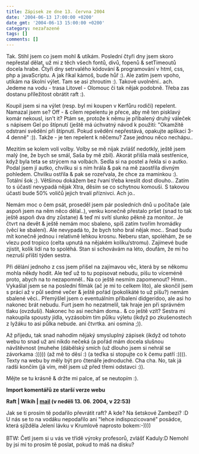 ```yaml
---
title: Zápisek ze dne 13. června 2004
date: '2004-06-13 17:00:00 +0200'
date_gmt: '2004-06-13 15:00:00 +0200'
category: nezařazené
tags: []
comments: []
---
```

<p>Tak. Stihl jsem co jsem mohl &amp; utíkám. Poslední čtyři dny jsem skoro nepřestal dělat, už mi z těch všech  fontů, divů, fopenů &amp; setTimeoutů docela hrabe. Čtyři dny setrvalého kódování &amp; programování v html,  css, php a javaScriptu. A jak říkal kámoš, bude hůř :). Ale zatím jsem vpoho, utíkám na školní výlet. Tam se  asi zhroutím :). Takové uvolnění.. ach. Jedeme na vodu - trasa Litovel - Olomouc či tak nějak podobně. Třeba zas  dostanu příležitost obrátit raft :).</p>
<p>Koupil jsem si na výlet (resp. byl mi koupen v Kerfůru rodiči) repelent. Namazal jsem se? Off - &amp; cílem  repelentu je přece, aby mě ten pisklavý komár nekousl, isn't it? Ptám se, protože k němu je přibalený druhý váleček  s nápisem Gel po štípnutí (ještě má úchvatný návod k použití: &quot;Okamžitě odstraní svědění při štípnutí.  Pokud svědění nepřestává, opakujte aplikaci 3-4 denně&quot; :)). Takže - je ten repelent k něčemu? Zase jednou  něco nechápu..</p>
<p>Mezitím se kolem volí volby. Volby se mě nijak zvlášť nedotkly, ještě jsem malý (ne, že bych se smál, Saša by mě  zbil). Akorát přišla malá sestřenice, když byla teta se strýcem na volbách. Sedla si na postel a řekla si o autko.  Podal jsem jí autko, chvilku si s ním hrála &amp; pak na mě zaostřila divným pohledem. Chvilku ostřila &amp; pak  se rozeřvala, že chce za maminkou :). Totální šok ;). Většinou dokážem bez řvaní třeba kreslit dost dlouho..  Zatím to s účastí nevypadá nějak Xtra, děsím se co schytnou komouši. S takovou účastí bude 50% voličů jejich  trvalí příznivci. Ach jo..</p>
<p>Nemám moc o čem psát, proseděl jsem pár posledních dnů u počítače (ale aspoň jsem na něm něco dělal..),  venku konečně přestalo pršet (snad to tak ještě aspoň dva dny zůstane) &amp; teď mi svítí slunko pěkně za monitor..  Je čtvrt na devět &amp; ještě nemám moc sbaleno, spíš zatím tvořím hromádky (věcí ke sbalení). Ale nevypadá to,  že bych toho bral nějak moc.. Snad budu mít konečně jednou i relativně lehkou krosnu. Neberu stan, spoléhám, že  se vlezu pod tropico (celta upnutá na nějakém kolíku/stromu). Zajímevé bude zjistit, kolik lidí na to spoléhá.  Stan si schovávám na léto, doufám, že mi ho nezruší příští týden sestra.</p>
<p>Při dělání jednoho z css jsem přišel na zajímavou věc, která by se někomu mohla někdy hodit. Ale teď už to tu  popisovat nebudu, píšu to víceméně proto, abych na to nezapomněl.. Na co ještě nesmím zapomenout? Hmm.. Vykašlal  jsem se na poslední filmák (ač je mi to celkem líto), ale skončil jsem s prácí až v půl sedmé večer &amp; ještě  pořád (pokolikáté to už píšu?) nemám sbalené věci.. Přemýšlel jsem o eventuálním přibalení didgeridoo, ale asi  ho nakonec brát nebudu. Furt jsem ho nezatmelil, tak hraje jen při správném tlaku (ovzduší). Nakonec ho asi nechám  doma.. &amp; co ještě vzít? Sestra mi nakoupila spousty jídla, vyzásobím tím půlku výletu (ikdyž po zkušenostech  z lyžáku to asi půlka nebude. ani čtvrtka. ani osmina ;)).</p>
<p>Až přijedu, tak snad nahodím nějaký smysluplný zápisek (ikdyž od tohoto webu to snad už ani nikdo nečeká (a  pořád mám docela slušnou návštěvnost (muhehe (dábělský smích (už dlouho jsem si nehrál se závorkama :))))) (až  mě to děsí :) (a teďka si stopujte co k čemu patří :)))). Texty na webu by měly být pro čtenáře jednoduché. Cha cha.  No, tak já radši končím (já vím, měl jsem už před třemi odstavci :)).</p>
<p>Mějte se tu krásně &amp; držte mi palce, ať se neutopím :).</p>
<div class="import-komentaru">
<p><strong>Import komentářů ze starší verze webu</strong></p>
<div class="comment">
<p style="font-weight:bold"><span class="compredmet">Raft</span> | <span class="comname">Wikih</span> |  <a href="mailto:ondrejmaca@centrum.cz">mail</a> (v&nbsp;neděli&nbsp;13.&nbsp;06.&nbsp;2004,&nbsp;v&nbsp;22:53)</p>
<p>Jak se ti prosím tě podařilo převrátit raft? A kde? Na šetskové Zambezi? :D U nás se to na vodáku nepodařilo ani &quot;lehce indispozicované&quot; posádce, která sjížděla Jelení lávku v Krumlově naprosto bokem:-)))) <br>  <br> BTW: Četl jsem si u vás ve třídě výroky profesorů, zvlášť Kaduly:D Nemohl by jsi mi to prosím tě poslat, pokud to máš na disku? </p>
</div>
</div>
